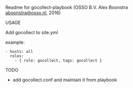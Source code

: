 Readme for gocollect-playbook (OSSO B.V. Alex Boonstra aboonstra@osso.nl, 2016)

USAGE

Add gocollect to site.yml

example:

    - hosts: all
      roles:
        - { role: gocollect, tags: gocollect }

TODO

- add gocollect.conf and maintain it from playbook
